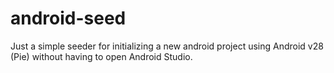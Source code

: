 # android-seed

Just a simple seeder for initializing a new android project using Android v28 (Pie) without
having to open Android Studio.


